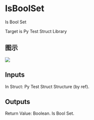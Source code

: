 # IsBoolSet

Is Bool Set

Target is Py Test Struct Library

## 图示

![]($-20221218-20314779.png)

## Inputs

In Struct: Py Test Struct Structure (by ref).  

## Outputs

Return Value: Boolean. Is Bool Set.

